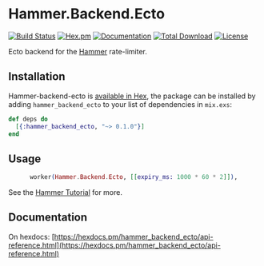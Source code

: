 # Hammer.Backend.Ecto

[![Build Status](https://github.com/ExHammer/hammer-backend-ecto/actions/workflows/ci.yml/badge.svg)](https://github.com/ExHammer/hammer-backend-ecto/actions/workflows/ci.yml) [![Hex.pm](https://img.shields.io/hexpm/v/hammer_backend_ecto.svg)](https://hex.pm/packages/hammer_backend_ecto) [![Documentation](https://img.shields.io/badge/documentation-gray)](https://hexdocs.pm/hammer_backend_ecto)
[![Total Download](https://img.shields.io/hexpm/dt/hammer-backend-ecto.svg)](https://hex.pm/packages/hammer-backend-ecto)
[![License](https://img.shields.io/hexpm/l/hammer-backend-ecto.svg)](https://github.com/ExHammer/hammer-backend-ecto/blob/master/LICENSE.md)

Ecto backend for the [Hammer](https://github.com/ExHammer/hammer) rate-limiter.

## Installation

Hammer-backend-ecto
is [available in Hex](https://hex.pm/packages/hammer_backend_ecto), the package
can be installed by adding `hammer_backend_ecto` to your list of dependencies in `mix.exs`:

```elixir
def deps do
  [{:hammer_backend_ecto, "~> 0.1.0"}]
end
```

## Usage

```elixir
      worker(Hammer.Backend.Ecto, [[expiry_ms: 1000 * 60 * 2]]),
```

See the [Hammer Tutorial](https://hexdocs.pm/hammer/tutorial.html#content) for more.

## Documentation

On hexdocs: [https://hexdocs.pm/hammer_backend_ecto/api-reference.html](https://hexdocs.pm/hammer_backend_ecto/api-reference.html)
